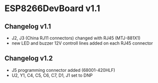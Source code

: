 # **ESP8266DevBoard v1.1**


## **Changelog v1.1** ##
* J2, J3 (China RJ11 connectors) changed with RJ45 (MTJ-881X1)
* new LED and buzzer 12V controll lines added on each RJ45 connector

## **Changelog v1.2** ##
* J5 programming connector added (68001-420HLF)
* U2, Y1, C4, C5, C6, C7, D1, J1 set to DNP